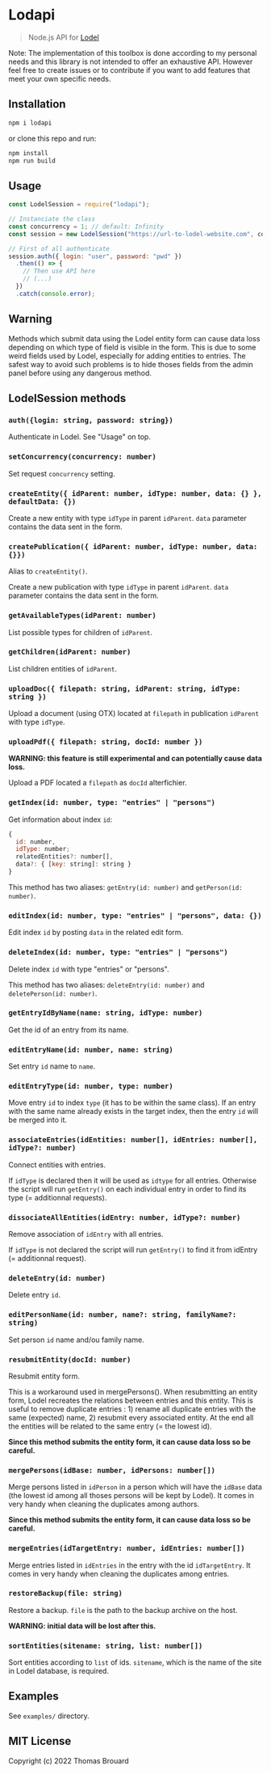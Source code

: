 # Lodapi

> Node.js API for [Lodel](https://github.com/OpenEdition/lodel/)

Note: The implementation of this toolbox is done according to my personal needs and this library is not intended to offer an exhaustive API. However feel free to create issues or to contribute if you want to add features that meet your own specific needs.

## Installation

```bash
npm i lodapi
```

or clone this repo and run:

```bash
npm install
npm run build
```

## Usage

```javascript
const LodelSession = require("lodapi");

// Instanciate the class
const concurrency = 1; // default: Infinity
const session = new LodelSession("https://url-to-lodel-website.com", concurrency);

// First of all authenticate
session.auth({ login: "user", password: "pwd" })
  .then(() => {
    // Then use API here
    // (...)
  })
  .catch(console.error);
```

## Warning

Methods which submit data using the Lodel entity form can cause data loss depending on which type of field is visible in the form. This is due to some weird fields used by Lodel, especially for adding entities to entries. The safest way to avoid such problems is to hide thoses fields from the admin panel before using any dangerous method.

## LodelSession methods

### `auth({login: string, password: string})`

Authenticate in Lodel. See "Usage" on top.

### `setConcurrency(concurrency: number)`

Set request `concurrency` setting.

### `createEntity({ idParent: number, idType: number, data: {} }, defaultData: {})`

Create a new entity with type `idType` in parent `idParent`. `data` parameter contains the data sent in the form.

### `createPublication({ idParent: number, idType: number, data: {}})`

Alias to `createEntity()`.

Create a new publication with type `idType` in parent `idParent`. `data` parameter contains the data sent in the form.

### `getAvailableTypes(idParent: number)`

List possible types for children of `idParent`.

### `getChildren(idParent: number)`

List children entities of `idParent`.

### `uploadDoc({ filepath: string, idParent: string, idType: string })`

Upload a document (using OTX) located at `filepath` in publication `idParent` with type `idType`.

### `uploadPdf({ filepath: string, docId: number })`

**WARNING: this feature is still experimental and can potentially cause data loss.**

Upload a PDF located a `filepath` as `docId` alterfichier.

### `getIndex(id: number, type: "entries" | "persons")`

Get information about index `id`:

```javascript
{
  id: number,
  idType: number;
  relatedEntities?: number[],
  data?: { [key: string]: string }
}
```

This method has two aliases: `getEntry(id: number)` and `getPerson(id: number)`.

### `editIndex(id: number, type: "entries" | "persons", data: {})`

Edit index `id` by posting `data` in the related edit form.

### `deleteIndex(id: number, type: "entries" | "persons")`

Delete index `id` with type "entries" or "persons".

This method has two aliases: `deleteEntry(id: number)` and `deletePerson(id: number)`.

### `getEntryIdByName(name: string, idType: number)`

Get the id of an entry from its name.

### `editEntryName(id: number, name: string)`

Set entry `id` name to `name`.

### `editEntryType(id: number, type: number)`

Move entry `id` to index `type` (it has to be within the same class). If an entry with the same name already exists in the target index, then the entry `id` will be merged into it.

### `associateEntries(idEntities: number[], idEntries: number[], idType?: number)`

Connect entities with entries.

If `idType` is declared then it will be used as `idtype` for all entries. Otherwise the script will run `getEntry()` on each individual entry in order to find its type (= additionnal requests).

### `dissociateAllEntities(idEntry: number, idType?: number)`

Remove association of `idEntry` with all entries.

If `idType` is not declared the script will run `getEntry()` to find it from idEntry (= additionnal request).

### `deleteEntry(id: number)`

Delete entry `id`.

### `editPersonName(id: number, name?: string, familyName?: string)`

Set person `id` name and/ou family name.

### `resubmitEntity(docId: number)`

Resubmit entity form.

This is a workaround used in mergePersons(). When resubmitting an entity form, Lodel recreates the relations between entries and this entity. This is useful to remove duplicate entries : 1) rename all duplicate entries with the same (expected) name, 2) resubmit every associated entity. At the end all the entities will be related to the same entry (= the lowest id).

**Since this method submits the entity form, it can cause data loss so be careful.**

### `mergePersons(idBase: number, idPersons: number[])`

Merge persons listed in `idPerson` in a person which will have the `idBase` data (the lowest id among all thoses persons will be kept by Lodel). It comes in very handy when cleaning the duplicates among authors.

**Since this method submits the entity form, it can cause data loss so be careful.**

### `mergeEntries(idTargetEntry: number, idEntries: number[])`

Merge entries listed in `idEntries` in the entry with the id `idTargetEntry`. It comes in very handy when cleaning the duplicates among entries.

### `restoreBackup(file: string)`

Restore a backup. `file` is the path to the backup archive on the host.

**WARNING: initial data will be lost after this.**

### `sortEntities(sitename: string, list: number[])`

Sort entities according to `list` of ids. `sitename`, which is the name of the site in Lodel database, is required.

## Examples

See `examples/` directory.

## MIT License

Copyright (c) 2022 Thomas Brouard

